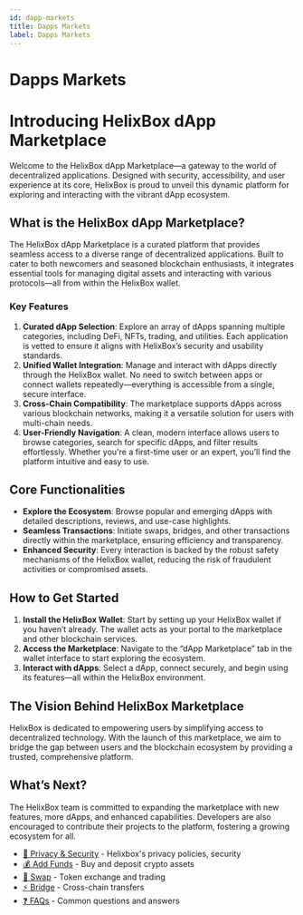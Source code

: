 ```yaml
---
id: dapp-markets
title: Dapps Markets
label: Dapps Markets
---
```

# Dapps Markets

# Introducing HelixBox dApp Marketplace

Welcome to the HelixBox dApp Marketplace—a gateway to the world of decentralized applications. Designed with security, accessibility, and user experience at its core, HelixBox is proud to unveil this dynamic platform for exploring and interacting with the vibrant dApp ecosystem.

## **What is the HelixBox dApp Marketplace?**

The HelixBox dApp Marketplace is a curated platform that provides seamless access to a diverse range of decentralized applications. Built to cater to both newcomers and seasoned blockchain enthusiasts, it integrates essential tools for managing digital assets and interacting with various protocols—all from within the HelixBox wallet.

### **Key Features**

1. **Curated dApp Selection**:
Explore an array of dApps spanning multiple categories, including DeFi, NFTs, trading, and utilities. Each application is vetted to ensure it aligns with HelixBox’s security and usability standards.
2. **Unified Wallet Integration**:
Manage and interact with dApps directly through the HelixBox wallet. No need to switch between apps or connect wallets repeatedly—everything is accessible from a single, secure interface.
3. **Cross-Chain Compatibility**:
The marketplace supports dApps across various blockchain networks, making it a versatile solution for users with multi-chain needs.
4. **User-Friendly Navigation**:
A clean, modern interface allows users to browse categories, search for specific dApps, and filter results effortlessly. Whether you're a first-time user or an expert, you’ll find the platform intuitive and easy to use.

## **Core Functionalities**

- **Explore the Ecosystem**: Browse popular and emerging dApps with detailed descriptions, reviews, and use-case highlights.
- **Seamless Transactions**: Initiate swaps, bridges, and other transactions directly within the marketplace, ensuring efficiency and transparency.
- **Enhanced Security**: Every interaction is backed by the robust safety mechanisms of the HelixBox wallet, reducing the risk of fraudulent activities or compromised assets.

## **How to Get Started**

1. **Install the HelixBox Wallet**:
Start by setting up your HelixBox wallet if you haven’t already. The wallet acts as your portal to the marketplace and other blockchain services.
2. **Access the Marketplace**:
Navigate to the “dApp Marketplace” tab in the wallet interface to start exploring the ecosystem.
3. **Interact with dApps**:
Select a dApp, connect securely, and begin using its features—all within the HelixBox environment.

## **The Vision Behind HelixBox Marketplace**

HelixBox is dedicated to empowering users by simplifying access to decentralized technology. With the launch of this marketplace, we aim to bridge the gap between users and the blockchain ecosystem by providing a trusted, comprehensive platform.

## **What’s Next?**

The HelixBox team is committed to expanding the marketplace with new features, more dApps, and enhanced capabilities. Developers are also encouraged to contribute their projects to the platform, fostering a growing ecosystem for all.

- [🔐 Privacy & Security](/docs/introduction/privacy-security) - Helixbox's privacy policies, security
- [💰 Add Funds](/docs/funding/add-funds) - Buy and deposit crypto assets
- [🔄 Swap](/docs/swap) - Token exchange and trading
- [⚡ Bridge](/docs/bridge) - Cross-chain transfers
- [❓ FAQs](/docs/faqs/smart-wallet-faq) - Common questions and answers
